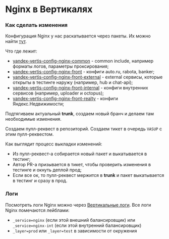 # Nginx в Вертикалях

### Как сделать изменения

Конфигурация Nginx у нас раскатывается через пакеты. Их можно найти [тут](https://a.yandex-team.ru/arc_vcs/classifieds/infra/vertis-packages).

Что где лежит:
* [yandex-vertis-config-nginx-common](https://a.yandex-team.ru/arc_vcs/classifieds/infra/vertis-packages/yandex-vertis-config-nginx-common)  - common include, например форматы логов, параметры проксирования;
* [yandex-vertis-config-nginx-front](https://a.yandex-team.ru/arc_vcs/classifieds/infra/vertis-packages/yandex-vertis-config-nginx-front)  - конфиги auto.ru, rabota, banker;
* [yandex-vertis-config-nginx-front-external](https://a.yandex-team.ru/arc_vcs/classifieds/infra/vertis-packages/yandex-vertis-config-nginx-front-external)  - external сервисы, которые открыты в тестинге наружу (например, hub и chat-api);
* [yandex-vertis-config-nginx-front-internal](https://a.yandex-team.ru/arc_vcs/classifieds/infra/vertis-packages/yandex-vertis-config-nginx-front-internal)  - конфиги внутренних сервисов (например, uploader и octopus);
* [yandex-vertis-config-nginx-front-realty](https://a.yandex-team.ru/arc_vcs/classifieds/infra/vertis-packages/yandex-vertis-config-nginx-front-realty)  - конфиги Яндекс.Недвижимости;

Подтягиваем актуальный **trunk**, создаем новый бранч и делаем там необходимые изменения.

Создаем пулл-реквест в репозиторий. Создаем тикет в очередь `VASUP` с этим пулл-реквестом.

Как выглядит процесс выкладки изменений:
- Из пулл-реквест-а собирается новый пакет и выкатывается в тестинг;
- Автор PR-а призывается в тикет, чтобы проверить изменения в тестинге и окнуть деплой прод;
- Если все ок, то пулл-реквест мержится в **trunk** и пакет выкатывается в тестинг и сразу в прод.

### Логи

Посмотреть логи Nginx можно через [Вертикальные логи](../observability/logs/quick-start.md). Все логи Nginx помечаются лейблами:
- `_service=nginx` (если этой внешний балансировщик) или `_service=nginx-int` (если этой внутренний балансировщик)
- `_layer=prod` или `_layer=test` в зависимости от окружения




